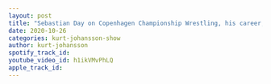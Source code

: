 ```yaml
---
layout: post
title: "Sebastian Day on Copenhagen Championship Wrestling, his career, Angelico,  booking shows & More"
date: 2020-10-26
categories: kurt-johansson-show
author: kurt-johansson
spotify_track_id: 
youtube_video_id: h1ikVMvPhLQ
apple_track_id: 
---
```

